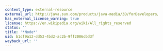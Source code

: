 ```yaml
---
content_type: external-resource
external_url: http://java.sun.com/products/java-media/3D/forDevelopers/J3D_1_2_API/j3dapi/javax/media/j3d/Node.html
has_external_license_warning: true
license: https://en.wikipedia.org/wiki/All_rights_reserved
status: ''
title: '*Node*'
uid: b1cf9a12-dd53-4bd2-ac2b-9ff2006cbd3f
wayback_url: ''
---
```

